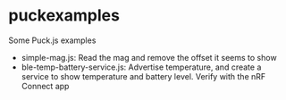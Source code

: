 # puckexamples
Some Puck.js examples

* simple-mag.js: Read the mag and remove the offset it seems to show
* ble-temp-battery-service.js: Advertise temperature, and create a service to show temperature and battery level. Verify with the nRF Connect app
